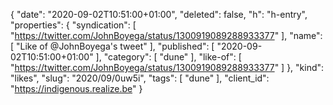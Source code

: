 {
  "date": "2020-09-02T10:51:00+01:00",
  "deleted": false,
  "h": "h-entry",
  "properties": {
    "syndication": [
      "https://twitter.com/JohnBoyega/status/1300919089288933377"
    ],
    "name": [
      "Like of @JohnBoyega's tweet"
    ],
    "published": [
      "2020-09-02T10:51:00+01:00"
    ],
    "category": [
      "dune"
    ],
    "like-of": [
      "https://twitter.com/JohnBoyega/status/1300919089288933377"
    ]
  },
  "kind": "likes",
  "slug": "2020/09/0uw5i",
  "tags": [
    "dune"
  ],
  "client_id": "https://indigenous.realize.be"
}
